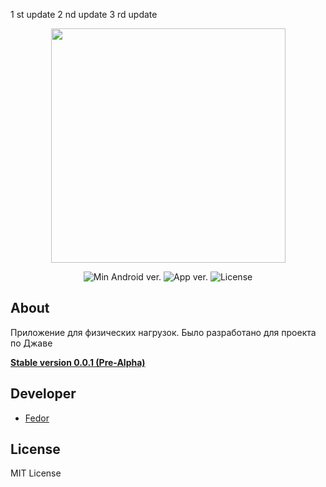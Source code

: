 1 st update
2 nd update
3 rd update
<p align="center">
      <img src="https://i.ibb.co/h8GvVfK/logo.png" width="375">
</p>

<p align="center">
   <img src="https://img.shields.io/badge/Android-%3E%3D5.0-blueviolet" alt="Min Android ver.">
   <img src="https://img.shields.io/badge/Version-v0.0.1(Pre--Alpha)-lightgrey" alt="App ver.">
   <img src="https://img.shields.io/badge/License-MIT-blue" alt="License">
</p>

## About

Приложение для физических нагрузок. Было разработано для проекта по Джаве

[__Stable version 0.0.1 (Pre-Alpha)__](https://github.com/Nafanya1337/FitUp/tree/FitUp_stable)

## Developer

- [Fedor](https://github.com/Nafanya1337)

## License
MIT License
